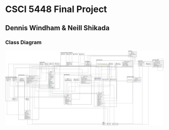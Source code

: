 # CSCI 5448 Final Project
## Dennis Windham & Neill Shikada


### Class Diagram
![Alt text](diagrams/class/class.png?raw=true "UML Diagram")